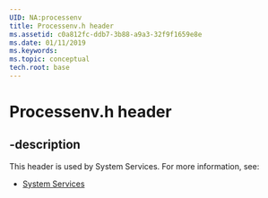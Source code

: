 ```yaml
---
UID: NA:processenv
title: Processenv.h header
ms.assetid: c0a812fc-ddb7-3b88-a9a3-32f9f1659e8e
ms.date: 01/11/2019
ms.keywords: 
ms.topic: conceptual
tech.root: base
---
```


# Processenv.h header


## -description


This header is used by System Services. For more information, see:

- [System Services](../_base/index.md)
